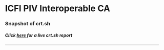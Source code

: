 # ICFI PIV Interoperable CA
### Snapshot of crt.sh
##### Click [here](https://crt.sh/?q=58FED89E47BC48DDC659419BB64BD0862A448FCB25842F8A3FA3671FF6468F42) for a live crt.sh report

---
